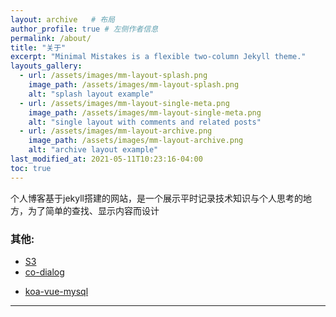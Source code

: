 ```yaml
---
layout: archive   # 布局
author_profile: true # 左侧作者信息
permalink: /about/
title: "关于"
excerpt: "Minimal Mistakes is a flexible two-column Jekyll theme."
layouts_gallery:
  - url: /assets/images/mm-layout-splash.png
    image_path: /assets/images/mm-layout-splash.png
    alt: "splash layout example"
  - url: /assets/images/mm-layout-single-meta.png
    image_path: /assets/images/mm-layout-single-meta.png
    alt: "single layout with comments and related posts"
  - url: /assets/images/mm-layout-archive.png
    image_path: /assets/images/mm-layout-archive.png
    alt: "archive layout example"
last_modified_at: 2021-05-11T10:23:16-04:00
toc: true
---
```


个人博客基于jekyll搭建的网站，是一个展示平时记录技术知识与个人思考的地方，为了简单的查找、显示内容而设计


<!-- ### Icons + Demo Images:

- [Font Awesome](http://fontawesome.io/) -->

### 其他:

- [S3](https://github.com/koringz/s3)
- [co-dialog](https://github.com/ZWLTZ/co-dialog)
<!-- - Greedy Navigation - [lukejacksonn](https://codepen.io/lukejacksonn/pen/PwmwWV) -->
- [koa-vue-mysql](https://github.com/koringz/koa-mysql-vue)

---
